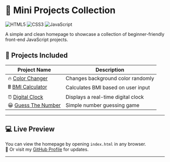 # 🚀 Mini Projects Collection

![HTML5](https://img.shields.io/badge/HTML5-E34F26?style=for-the-badge&logo=html5&logoColor=white)
![CSS3](https://img.shields.io/badge/CSS3-1572B6?style=for-the-badge&logo=css3&logoColor=white)
![JavaScript](https://img.shields.io/badge/JavaScript-F7DF1E?style=for-the-badge&logo=javascript&logoColor=black)

A simple and clean homepage to showcase a collection of beginner-friendly front-end JavaScript projects.

## 📁 Projects Included

| Project Name                          | Description                              |
|--------------------------------------|------------------------------------------|
| 🔥 [Color Changer](./1-ColorChanger/index.html)        | Changes background color randomly         |
| 🖩 [BMI Calculator](./2-BMICalculator/index.html)       | Calculates BMI based on user input        |
| ⏰ [Digital Clock](./3-DigitalClock/index.html)         | Displays a real-time digital clock        |
| 😀 [Guess The Number](./4-GuessTheNumber/index.html)    | Simple number guessing game               |

---

## 💻 Live Preview

You can view the homepage by opening `index.html` in any browser.  
🔗 Or visit my [GitHub Profile](https://github.com/priyankamohole) for updates.

---

